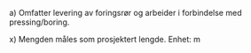 a) Omfatter levering av foringsrør og arbeider i forbindelse med pressing/boring.

x) Mengden måles som prosjektert lengde. Enhet: m

